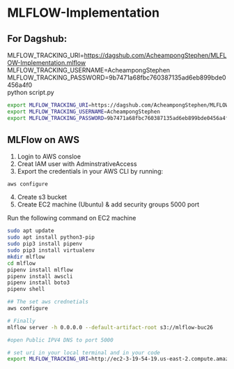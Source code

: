 # MLFLOW-Implementation



## For Dagshub:

MLFLOW_TRACKING_URI=https://dagshub.com/AcheampongStephen/MLFLOW-Implementation.mlflow \
MLFLOW_TRACKING_USERNAME=AcheampongStephen \
MLFLOW_TRACKING_PASSWORD=9b7471a68fbc760387135ad6eb899bde0456a4f0 \
python script.py


```bash
export MLFLOW_TRACKING_URI=https://dagshub.com/AcheampongStephen/MLFLOW-Implementation.mlflow
export MLFLOW_TRACKING_USERNAME=AcheampongStephen
export MLFLOW_TRACKING_PASSWORD=9b7471a68fbc760387135ad6eb899bde0456a4f0
```


## MLFlow on AWS
1. Login to AWS consloe
2. Creat IAM user with AdminstrativeAccess
3. Export the credentials in your AWS CLI by running:
```
aws configure
```
4. Create s3 bucket
5. Create EC2 machine (Ubuntu) & add security groups 5000 port

Run the following command on EC2 machine
```bash
sudo apt update
sudo apt install python3-pip
sudo pip3 install pipenv
sudo pip3 install virtualenv
mkdir mlflow
cd mlflow
pipenv install mlflow
pipenv install awscli
pipenv install boto3
pipenv shell

## The set aws crednetials
aws configure

# Finally
mlflow server -h 0.0.0.0 --default-artifact-root s3://mlflow-buc26

#open Public IPV4 DNS to port 5000

# set uri in your local terminal and in your code
export MLFLOW_TRACKING_URI=http://ec2-3-19-54-19.us-east-2.compute.amazonaws.com:5000/
```